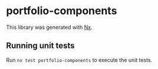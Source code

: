 # portfolio-components

This library was generated with [Nx](https://nx.dev).

## Running unit tests

Run `nx test portfolio-components` to execute the unit tests.
